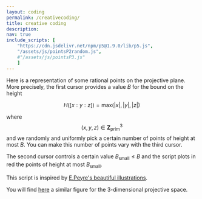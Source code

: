 ```yaml
---
layout: coding
permalink: /creativecoding/
title: creative coding
description: 
nav: true
include_scripts: [
    "https://cdn.jsdelivr.net/npm/p5@1.9.0/lib/p5.js",
    "/assets/js/pointsP2random.js",
    #"/assets/js/pointsP3.js"
    ]
---
```


Here is a representation of some rational points on the projective plane.
More precisely, the first cursor provides a value $B$ for the bound on the height 

$$H ( [ x : y : z  ]) = \mathrm{max} ( | x | , | y | , | z |)$$

where $$(x,y,z)\in \mathbf{Z}^3_\mathrm{prim}$$
and we randomly and uniformly pick a certain number of points of height at most $B$. 
You can make this number of points vary with the third cursor. 

The second cursor controls a certain value $B_\mathrm{small} \leqslant B$ and the script plots in red the points of height at most $B_\mathrm{small}$.

This script is inspired by [E.Peyre's beautiful illustrations](https://www-fourier.ujf-grenoble.fr/~peyre/images/index.php). 

You will find [here](/assets/js/pointsP3.html) a similar figure for the 3-dimensional projective space. 